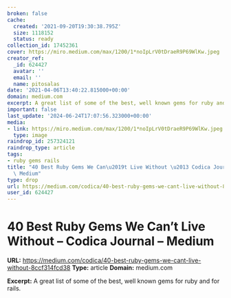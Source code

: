 ```yaml
---
broken: false
cache:
  created: '2021-09-20T19:30:38.795Z'
  size: 1118152
  status: ready
collection_id: 17452361
cover: https://miro.medium.com/max/1200/1*noIpLrV0tDraeR9P69WlKw.jpeg
creator_ref:
  _id: 624427
  avatar: ''
  email: ''
  name: pitosalas
date: '2021-04-06T13:40:22.815000+00:00'
domain: medium.com
excerpt: A great list of some of the best, well known gems for ruby and for rails.
important: false
last_update: '2024-06-24T17:07:56.323000+00:00'
media:
- link: https://miro.medium.com/max/1200/1*noIpLrV0tDraeR9P69WlKw.jpeg
  type: image
raindrop_id: 257324121
raindrop_type: article
tags:
- ruby gems rails
title: "40 Best Ruby Gems We Can\u2019t Live Without \u2013 Codica Journal \u2013\
  \ Medium"
type: drop
url: https://medium.com/codica/40-best-ruby-gems-we-cant-live-without-8ccf314fcd38
user_id: 624427
---
```


# 40 Best Ruby Gems We Can’t Live Without – Codica Journal – Medium

**URL:** https://medium.com/codica/40-best-ruby-gems-we-cant-live-without-8ccf314fcd38
**Type:** article
**Domain:** medium.com

**Excerpt:** A great list of some of the best, well known gems for ruby and for rails.

